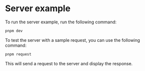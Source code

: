 # Server example

To run the server example, run the following command:
```bash
pnpm dev
```
To test the server with a sample request, you can use the following command:
```bash
pnpm request
```

This will send a request to the server and display the response.
